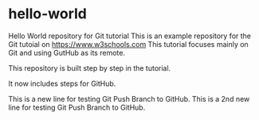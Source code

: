 # hello-world
Hello World repository for Git tutorial
This is an example repository for the Git tutoial on https://www.w3schools.com
This tutorial focuses mainly on Git and using GutHub as its remote. 

This repository is built step by step in the tutorial. 

It now includes steps for GitHub.

This is a new line for testing Git Push Branch to GitHub.
This is a 2nd new line for testing Git Push Branch to GitHub.
